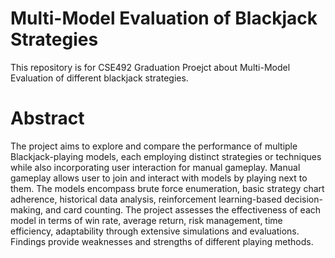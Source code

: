 # Multi-Model Evaluation of Blackjack Strategies

This repository is for CSE492 Graduation Proejct about Multi-Model Evaluation of different blackjack strategies.

# Abstract

The project aims to explore and compare the performance of multiple Blackjack-playing models, each employing distinct strategies or techniques while also incorporating user interaction for manual gameplay. Manual gameplay allows user to join and interact with models by playing next to them. The models encompass brute force enumeration, basic strategy chart adherence, historical data analysis, reinforcement learning-based decision- making, and card counting. The project assesses the effectiveness of each model in terms of win rate, average return, risk management, time efficiency, adaptability through extensive simulations and evaluations. Findings provide weaknesses and strengths of different playing methods.
